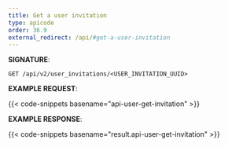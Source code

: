 ```yaml
---
title: Get a user invitation
type: apicode
order: 36.9
external_redirect: /api/#get-a-user-invitation
---
```


**SIGNATURE**:

`GET /api/v2/user_invitations/<USER_INVITATION_UUID>`

**EXAMPLE REQUEST**:

{{< code-snippets basename="api-user-get-invitation" >}}

**EXAMPLE RESPONSE**:

{{< code-snippets basename="result.api-user-get-invitation" >}}
